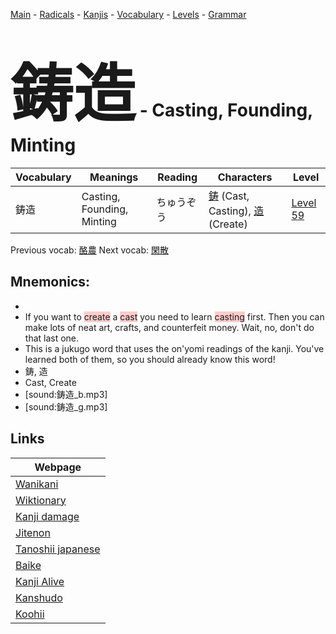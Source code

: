 <style> bigfont {font-size: 100px}</style>
[Main](../README.md) -
[Radicals](../radicals.md) -
[Kanjis](../kanjis.md) -
[Vocabulary](../vocabulary.md) -
[Levels](../levels.md) -
[Grammar](../grammar.md)
# <bigfont> 鋳造</bigfont> - Casting, Founding, Minting 

| Vocabulary | Meanings | Reading | Characters | Level |
| --- | --- | --- | --- | --- |
| 鋳造 | Casting, Founding, Minting | ちゅうぞう |  [鋳](../kanjis/鋳.md) (Cast, Casting), [造](../kanjis/造.md) (Create) | [Level 59](../levels/wk_level59.md) |

Previous vocab: [酪農](酪農.md) Next vocab: [閑散](閑散.md) 

## Mnemonics:

* 
* If you want to <span style="background-color:#ffcccb"> create</span> a <span style="background-color:#ffcccb"> cast</span> you need to learn <span style="background-color:#ffcccb"> casting</span> first. Then you can make lots of neat art, crafts, and counterfeit money. Wait, no, don't do that last one. 
* This is a jukugo word that uses the on'yomi readings of the kanji. You've learned both of them, so you should already know this word!
* 鋳, 造
* Cast, Create
* [sound:鋳造_b.mp3]
* [sound:鋳造_g.mp3]


## Links 

| Webpage |
| --- |
| [Wanikani          ](https://www.wanikani.com/kanji/鋳造) |
| [Wiktionary        ](https://en.wiktionary.org/wiki/鋳造) |
| [Kanji damage      ](http://www.kanjidamage.com/kanji/search?utf8=✓&q=鋳造) |
| [Jitenon           ](https://jitenon.com/kanji/鋳造) |
| [Tanoshii japanese ](https://www.tanoshiijapanese.com/dictionary/kanji.cfm?k=鋳造) |
| [Baike             ](https://baike.baidu.com/item/鋳造) |
| [Kanji Alive       ](https://app.kanjialive.com/鋳造) |
| [Kanshudo          ](https://www.kanshudo.com/searchmn?q=鋳造) |
| [Koohii            ](https://kanji.koohii.com/study/kanji/鋳造) |
